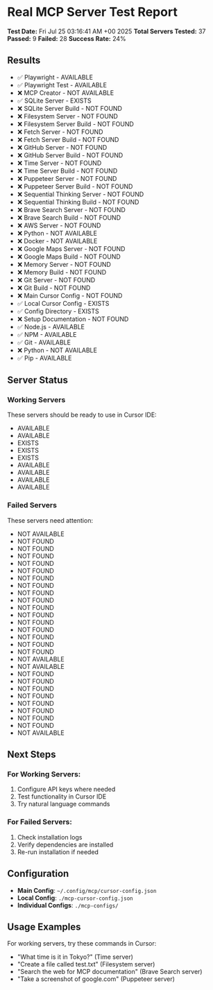 # Real MCP Server Test Report

**Test Date:** Fri Jul 25 03:16:41 AM +00 2025
**Total Servers Tested:** 37
**Passed:** 9
**Failed:** 28
**Success Rate:** 24%

## Results

- ✅ Playwright - AVAILABLE
- ✅ Playwright Test - AVAILABLE
- ❌ MCP Creator - NOT AVAILABLE
- ✅ SQLite Server - EXISTS
- ❌ SQLite Server Build - NOT FOUND
- ❌ Filesystem Server - NOT FOUND
- ❌ Filesystem Server Build - NOT FOUND
- ❌ Fetch Server - NOT FOUND
- ❌ Fetch Server Build - NOT FOUND
- ❌ GitHub Server - NOT FOUND
- ❌ GitHub Server Build - NOT FOUND
- ❌ Time Server - NOT FOUND
- ❌ Time Server Build - NOT FOUND
- ❌ Puppeteer Server - NOT FOUND
- ❌ Puppeteer Server Build - NOT FOUND
- ❌ Sequential Thinking Server - NOT FOUND
- ❌ Sequential Thinking Build - NOT FOUND
- ❌ Brave Search Server - NOT FOUND
- ❌ Brave Search Build - NOT FOUND
- ❌ AWS Server - NOT FOUND
- ❌ Python - NOT AVAILABLE
- ❌ Docker - NOT AVAILABLE
- ❌ Google Maps Server - NOT FOUND
- ❌ Google Maps Build - NOT FOUND
- ❌ Memory Server - NOT FOUND
- ❌ Memory Build - NOT FOUND
- ❌ Git Server - NOT FOUND
- ❌ Git Build - NOT FOUND
- ❌ Main Cursor Config - NOT FOUND
- ✅ Local Cursor Config - EXISTS
- ✅ Config Directory - EXISTS
- ❌ Setup Documentation - NOT FOUND
- ✅ Node.js - AVAILABLE
- ✅ NPM - AVAILABLE
- ✅ Git - AVAILABLE
- ❌ Python - NOT AVAILABLE
- ✅ Pip - AVAILABLE

## Server Status

### Working Servers
These servers should be ready to use in Cursor IDE:

- AVAILABLE
- AVAILABLE
- EXISTS
- EXISTS
- EXISTS
- AVAILABLE
- AVAILABLE
- AVAILABLE
- AVAILABLE

### Failed Servers
These servers need attention:

- NOT AVAILABLE
- NOT FOUND
- NOT FOUND
- NOT FOUND
- NOT FOUND
- NOT FOUND
- NOT FOUND
- NOT FOUND
- NOT FOUND
- NOT FOUND
- NOT FOUND
- NOT FOUND
- NOT FOUND
- NOT FOUND
- NOT FOUND
- NOT FOUND
- NOT FOUND
- NOT AVAILABLE
- NOT AVAILABLE
- NOT FOUND
- NOT FOUND
- NOT FOUND
- NOT FOUND
- NOT FOUND
- NOT FOUND
- NOT FOUND
- NOT FOUND
- NOT AVAILABLE

## Next Steps

### For Working Servers:
1. Configure API keys where needed
2. Test functionality in Cursor IDE
3. Try natural language commands

### For Failed Servers:
1. Check installation logs
2. Verify dependencies are installed
3. Re-run installation if needed

## Configuration

- **Main Config**: `~/.config/mcp/cursor-config.json`
- **Local Config**: `./mcp-cursor-config.json`
- **Individual Configs**: `./mcp-configs/`

## Usage Examples

For working servers, try these commands in Cursor:

- "What time is it in Tokyo?" (Time server)
- "Create a file called test.txt" (Filesystem server)
- "Search the web for MCP documentation" (Brave Search server)
- "Take a screenshot of google.com" (Puppeteer server)

